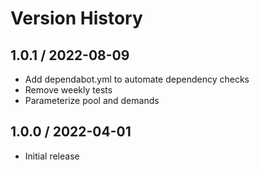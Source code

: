 # Version History

## 1.0.1 / 2022-08-09

- Add dependabot.yml to automate dependency checks
- Remove weekly tests
- Parameterize pool and demands

## 1.0.0 / 2022-04-01

- Initial release
